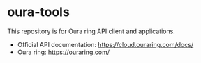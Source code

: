 # oura-tools
This repository is for Oura ring API client and applications.  

* Official API documentation: https://cloud.ouraring.com/docs/
* Oura ring: https://ouraring.com/
